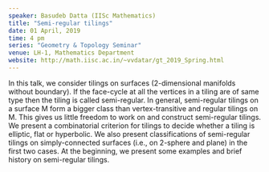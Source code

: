 ```yaml
---
speaker: Basudeb Datta (IISc Mathematics)
title: "Semi-regular tilings"
date: 01 April, 2019
time: 4 pm
series: "Geometry & Topology Seminar"
venue: LH-1, Mathematics Department
website: http://math.iisc.ac.in/~vvdatar/gt_2019_Spring.html
---
```


In this talk, we consider tilings on surfaces (2-dimensional manifolds without boundary). If the face-cycle at all the 
vertices in a tiling are of same type then the tiling is called semi-regular. In general, semi-regular tilings on a 
surface M form a bigger class than vertex-transitive and regular tilings on M. This gives us little freedom to work on 
and construct semi-regular tilings. We present a combinatorial criterion for tilings to decide whether a tiling is elliptic, 
flat or hyperbolic. We also present classifications of semi-regular tilings on simply-connected surfaces (i.e., on 2-sphere 
and plane) in the first two cases. At the beginning, we present some examples and brief history on semi-regular tilings.
